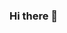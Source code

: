 ### Hi there 👋

<!--
**Ashastry2/Ashastry2** is a ✨ _special_ ✨ repository because its `README.md` (this file) appears on your GitHub profile.

Here are some ideas to get you started:

- 🔭 I’m currently working on snakemake pipelines
- 🌱 I’m currently learning how to create documentation using sphinx
- 🤔 I’m looking for help with horizontal scrolling in CSS containers
- 💬 Ask me about "How to create pretty plots"
- 😄 Pronouns: she/her/hers
-->
